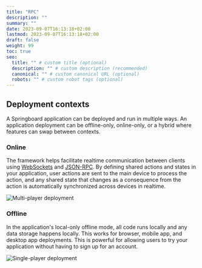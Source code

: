 ```yaml
---
title: "RPC"
description: ""
summary: ""
date: 2023-09-07T16:13:18+02:00
lastmod: 2023-09-07T16:13:18+02:00
draft: false
weight: 99
toc: true
seo:
  title: "" # custom title (optional)
  description: "" # custom description (recommended)
  canonical: "" # custom canonical URL (optional)
  robots: "" # custom robot tags (optional)
---
```


## Deployment contexts

A Springboard application can be deployed and run in multiple ways. An application deployment can be offline-only, online-only, or a hybrid where features can swap between contexts.

### Online

The framework helps facilitate realtime communication between clients using [WebSockets](https://en.wikipedia.org/wiki/WebSocket) and [JSON-RPC](https://en.wikipedia.org/wiki/JSON-RPC#Version_2.0). By defining shared actions and states in your application, user actions are sent to the main device to process the action, and any shared state that changes as a consequence from the action is automatically synchronized across devices in realtime.

![Multi-player deployment](/images/deployment-diagram-multiplayer.png)

### Offline

In the application's local-only offline mode, all code runs locally and any data storage happens locally. This works for browser, mobile app, and desktop app deployments. This is powerful for allowing users to try your application without having to sign up for an account.

![Single-player deployment](/images/deployment-diagram-singleplayer.png)
